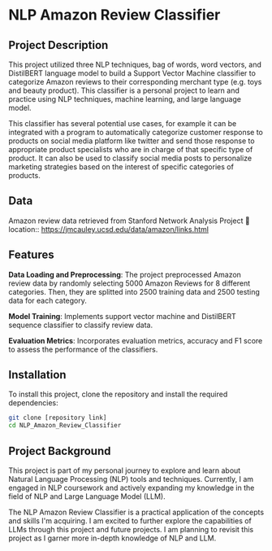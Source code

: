 # NLP Amazon Review Classifier

## Project Description
This project utilized three NLP techniques, bag of words, word vectors, and DistilBERT language model to build a Support Vector Machine classifier to categorize Amazon reviews to their corresponding merchant type (e.g. toys and beauty product). This classifier is a personal project to learn and practice using NLP techniques, machine learning, and large language model.

This classifier has several potential use cases, for example it can be integrated with a program to automatically categorize customer response to products on social media platform like twitter and send those response to appropriate product specialists who are in charge of that specific type of product. It can also be used to classify social media posts to personalize marketing strategies based on the interest of specific categories of products.

## Data
Amazon review data retrieved from Stanford Network Analysis Project
:triangular_flag_on_post: location:: https://jmcauley.ucsd.edu/data/amazon/links.html

## Features
**Data Loading and Preprocessing**: The project preprocessed Amazon review data by randomly selecting 5000 Amazon Reviews for 8 different categories. Then, they are splitted into 2500 training data and 2500 testing data for each category.

**Model Training**: Implements support vector machine and DistilBERT sequence classifier to classify review data.

**Evaluation Metrics**: Incorporates evaluation metrics, accuracy and F1 score to assess the performance of the classifiers.

## Installation
To install this project, clone the repository and install the required dependencies:

```bash
git clone [repository link]
cd NLP_Amazon_Review_Classifier

```

## Project Background

This project is part of my personal journey to explore and learn about Natural Language Processing (NLP) tools and techniques. Currently, I am engaged in NLP coursework and actively expanding my knowledge in the field of NLP and Large Language Model (LLM). 

The NLP Amazon Review Classifier is a practical application of the concepts and skills I'm acquiring. I am excited to further explore the capabilities of LLMs through this project and future projects. I am planning to revisit this project as I garner more in-depth knowledge of NLP and LLM.
